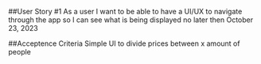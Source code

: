 ##User Story #1
As a user I want to be able to have a UI/UX to navigate through the app so I can see what is being displayed no later then October 23, 2023

##Acceptence Criteria
Simple UI to divide prices between x amount of people

